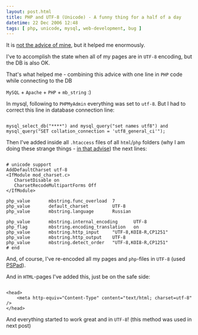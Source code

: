 ```yaml
---
layout: post.html
title: PHP and UTF-8 (Unicode) - A funny thing for a half of a day
datetime: 22 Dec 2006 12:48
tags: [ php, unicode, mysql, web-development, bug ]
---
```


It is [not the advice of mine](http://live.julik.nl/2005/03/unicode-php), but it helped me enormously.

I've to accomplish the state when all of my pages are in `UTF-8` encoding, but the DB is also OK.

That's what helped me - combining this advice with one line in `PHP` code while connecting to the DB

`MySQL` + `Apache` + `PHP` + `mb_string` :)

In mysql, following to `PHPMyAdmin` everything was set to `utf-8`. But I had to correct this line in database connection line:

``` { php }

mysql_select_db("****") and mysql_query("set names utf8") and
mysql_query("SET collation_connection = 'utf8_general_ci'");

```

Then I've added inside all `.htaccess` files of all `html`/`php` folders (why I am doing these strange things - [in that advise](http://live.julik.nl/2005/03/unicode-php)) the next lines:

``` { apache }

# unicode support
AddDefaultCharset utf-8
<IfModule mod_charset.c>
   CharsetDisable on
   CharsetRecodeMultipartForms Off
</IfModule>

php_value       mbstring.func_overload  7
php_value       default_charset         UTF-8
php_value       mbstring.language       Russian

php_value       mbstring.internal_encoding      UTF-8
php_flag        mbstring.encoding_translation   on
php_value       mbstring.http_input     "UTF-8,KOI8-R,CP1251"
php_value       mbstring.http_output    UTF-8
php_value       mbstring.detect_order   "UTF-8,KOI8-R,CP1251"
# end

```

And, of course, I've re-encoded all my pages and `php`-files in `UTF-8` (used [PSPad](http://www.pspad.com/)).

And in `HTML`-pages I've added this, just be on the safe side:

``` { html }

<head>
    <meta http-equiv="Content-Type" content="text/html; charset=utf-8" />
</head>

```

And everything started to work great and in `UTF-8`! (this method was used in next post)

